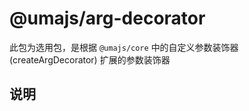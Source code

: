 # @umajs/arg-decorator

此包为选用包，是根据 ```@umajs/core``` 中的自定义参数装饰器(createArgDecorator) 扩展的参数装饰器

## 说明

